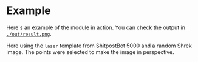 # Example

Here's an example of the module in action.
You can check the output in [`./out/result.png`](https://github.com/nirewen/shitpost-generator/blob/master/example/out/result.png).

Here using the `laser` template from ShitpostBot 5000 and a random Shrek image.
The points were selected to make the image in perspective.